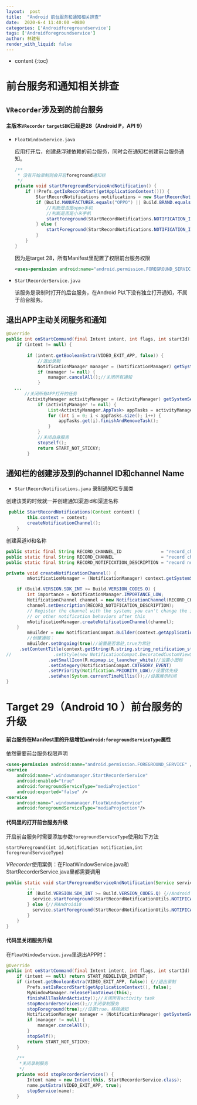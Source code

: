 ```yaml
---
layout:  post
title:  "Android 前台服务和通知相关排查"
date:  2020-6-4 11:40:00 +0800
categories: ['Androidforegroundservice']
tags: ['Androidforegroundservice']
author: 林建有
render_with_liquid: false
---
```

* content
{:toc}

# 前台服务和通知相关排查

## `VRecorder`涉及到的前台服务

#### 主版本`VRecorder` `targetSDK`已经是28（Android P，API 9）

- `FloatWindowService.java`
	
	应用打开后，创建悬浮球依赖的前台服务，同时会在通知栏创建前台服务通知。
	
	```java
	/**
	 * 没有开始录制则会开启foreground通知栏
	 */
	private void startForegroundServiceAndNotification() {
	    if (!Prefs.getIsRecordStart(getApplicationContext())) {
	        StartRecordNotifications notifications = new StartRecordNotifications(getApplicationContext());
	        if (Build.MANUFACTURER.equals("OPPO") || Build.BRAND.equalsIgnoreCase("Xiaomi")) {
	            //判断是否是oppo手机
	            //判断是否是小米手机
	            startForeground(StartRecordNotifications.NOTIFICATION_ID, notifications.getXiaoMiNotification());
	        } else {
	            startForeground(StartRecordNotifications.NOTIFICATION_ID, notifications.getNormalNotification());
	        }
	    }
	}
	```
	
	因为是target 28，所有Manifest里配置了权限前台服务权限
	
	```xml
	<uses-permission android:name="android.permission.FOREGROUND_SERVICE" />
	```
	
- `StartRecorderService.java`

  该服务是录制时打开的后台服务，在Android P以下没有独立打开通知，不属于前台服务。

## 退出APP主动关闭服务和通知

```java
@Override
public int onStartCommand(final Intent intent, int flags, int startId) {
    if (intent != null) {
       
        if (intent.getBooleanExtra(VIDEO_EXIT_APP, false)) {
            //退出录制
            NotificationManager manager = (NotificationManager) getSystemService(NOTIFICATION_SERVICE);
            if (manager != null) {
                manager.cancelAll();//关闭所有通知
            }
   ...
       //关闭所有APP打开的任务
        ActivityManager activityManager = (ActivityManager) getSystemService(ACTIVITY_SERVICE);
            if (activityManager != null) {
                List<ActivityManager.AppTask> appTasks = activityManager.getAppTasks();
                for (int i = 0; i < appTasks.size(); i++) {
                    appTasks.get(i).finishAndRemoveTask();
                }
            }
            //关闭自身服务
            stopSelf();
            return START_NOT_STICKY;
        }
```

## 通知栏的创建涉及到的channel ID和channel Name

- `StartRecordNotifications.java` 录制通知栏专属类

创建该类的时候就一并创建通知渠道id和渠道名称

```java
 public StartRecordNotifications(Context context) {
        this.context = context;
        createNotificationChannel();
    }
```

创建渠道id和名称

```java
public static final String RECORD_CHANNEL_ID               = "record_channel_id";
public static final String RECORD_CHANNEL                  = "record channel";
public static final String RECORD_NOTIFICATION_DESCRIPTION = "record notification";

private void createNotificationChannel() {
        mNotificationManager = (NotificationManager) context.getSystemService(Context.NOTIFICATION_SERVICE);

    if (Build.VERSION.SDK_INT >= Build.VERSION_CODES.O) {
        int importance = NotificationManager.IMPORTANCE_LOW;
        NotificationChannel channel = new NotificationChannel(RECORD_CHANNEL_ID, RECORD_CHANNEL, importance);
        channel.setDescription(RECORD_NOTIFICATION_DESCRIPTION);
        // Register the channel with the system; you can't change the importance
        // or other notification behaviors after this
        mNotificationManager.createNotificationChannel(channel);
    }
        mBuilder = new NotificationCompat.Builder(context.getApplicationContext(), RECORD_CHANNEL_ID);
        //创建通知：
        mBuilder.setOngoing(true)//设置是否常驻,true为常驻
     .setContentTitle(context.getString(R.string.string_notification_start_recording))
//                .setStyle(new NotificationCompat.DecoratedCustomViewStyle())
                .setSmallIcon(R.mipmap.ic_launcher_white)//设置小图标
                .setCategory(NotificationCompat.CATEGORY_EVENT)
                .setPriority(Notification.PRIORITY_LOW)//设置优先级
                .setWhen(System.currentTimeMillis());//设置展示时间
}
```



# Target 29（Android 10 ）前台服务的升级

#### 前台服务在Manifest里的升级增加`android:foregroundServiceType`属性

依然需要前台服务权限声明

```xml
<uses-permission android:name="android.permission.FOREGROUND_SERVICE" />
<service
    android:name=".windowmanager.StartRecorderService"
    android:enabled="true"
    android:foregroundServiceType="mediaProjection"
    android:exported="false" />
<service 
    android:name=".windowmanager.FloatWindowService"
    android:foregroundServiceType="mediaProjection"/>
```

#### 代码里的打开前台服务升级

开启前台服务时需要添加参数`foregroundServiceType`使用如下方法

`startForeground(int id,Notification notification,int foregroundServiceType)`

*VRecorder*使用案例：在FloatWindowService.java和StartRecorderService.java里都需要调用

```java
public static void startForegroundServiceAndNotification(Service service) {
		...
        if (Build.VERSION.SDK_INT >= Build.VERSION_CODES.Q) {//Android 10
          service.startForeground(StartRecordNotificationUtils.NOTIFICATION_ID, notification, ServiceInfo.FOREGROUND_SERVICE_TYPE_MEDIA_PROJECTION);
        } else {//非Android10
          service.startForeground(StartRecordNotificationUtils.NOTIFICATION_ID, notification);
        }
    }
}
```

#### 代码里关闭服务升级

在`FloatWindowService.java`里退出APP时：

```java
@Override
public int onStartCommand(final Intent intent, int flags, int startId) {
    if (intent == null) return START_REDELIVER_INTENT;
    if (intent.getBooleanExtra(VIDEO_EXIT_APP, false)) {//退出录制
        Prefs.setIsRecordStart(getApplicationContext(), false);
        MyWindowManager.releaseFloatViews(this);
        finishAllTaskAndActivity();//关闭所有activity task
        stopRecorderServices();//关闭录制服务
        stopForeground(true);//设置true，移除通知
        NotificationManager manager = (NotificationManager) getSystemService(NOTIFICATION_SERVICE);
        if (manager != null) {
            manager.cancelAll();
        }
        stopSelf();
        return START_NOT_STICKY;
    }
    
    /**
     *关闭录制服务
     */
    private void stopRecorderServices() {
        Intent name = new Intent(this, StartRecorderService.class);
        name.putExtra(VIDEO_EXIT_APP, true);
        stopService(name);
    }
```

